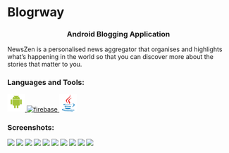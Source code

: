 # Blogrway

<h3 align="center">Android Blogging Application</h3>

 NewsZen is a personalised news aggregator that organises and highlights what’s happening in the world so that you can discover more about the stories that matter to you.

<h3 align="left">Languages and Tools:</h3>
<p align="left"> <a href="https://developer.android.com" target="_blank" rel="noreferrer"> <img src="https://raw.githubusercontent.com/devicons/devicon/master/icons/android/android-original-wordmark.svg" alt="android" width="40" height="40"/> </a> <a href="https://firebase.google.com/" target="_blank" rel="noreferrer"> <img src="https://www.vectorlogo.zone/logos/firebase/firebase-icon.svg" alt="firebase" width="40" height="40"/> </a> <a href="https://www.java.com" target="_blank" rel="noreferrer"> <img src="https://raw.githubusercontent.com/devicons/devicon/master/icons/java/java-original.svg" alt="java" width="40" height="40"/> </a> </p>

<h3 align="left">Screenshots:</h3>
<p float="left">
<img src="https://i.postimg.cc/1RLXkydD/splash.png" width="250" /> <img src="https://i.postimg.cc/MGKp7HcJ/login.png" width="250" /> 
<img src="https://i.postimg.cc/PfLNVCSt/regis.png" width="250" />
<img src="https://i.postimg.cc/25c82Yvb/blogs.png" width="250" />
<img src="https://i.postimg.cc/85cg5r7s/addblog.png" width="250" />
<img src="https://i.postimg.cc/xTM8YWrh/ideas.png" width="250" />
<img src="https://i.postimg.cc/0Q4RJ2Sn/add-ideas.png" width="250" />
<img src="https://i.postimg.cc/WzJRmL6v/screden-3.png" width="250" />
<img src="https://i.postimg.cc/Cx01KmS1/profile.png" width="250" />
<img src="https://i.postimg.cc/cLGWmHb5/aboutus.png" width="250" />

</p>

